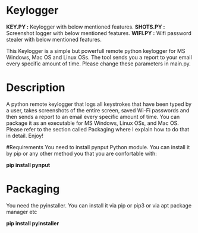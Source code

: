 # Keylogger

**KEY.PY :** Keylogger with below mentioned features.
**SHOTS.PY :** Screenshot logger with below mentioned features.
**WIFI.PY :** Wifi password stealer with below mentioned features.

This Keylogger is a simple but powerfull remote python keylogger for MS Windows, Mac OS and Linux OSs. The tool sends you a report to your email every specific amount of time. Please change these parameters in main.py.

# Description
A python remote keylogger that logs all keystrokes that have been typed by a user, takes screenshots of the entire screen, saved Wi-Fi passwords and then sends a report to an email every specific amount of time. You can package it as an executable for MS Windows, Linux OSs, and Mac OS. Please refer to the section called Packaging where I explain how to do that in detail. Enjoy!

#Requirements
You need to install pynput Python module. You can install it by pip or any other method you that you are confortable with:

**pip install pynput**

# Packaging
You need the pyinstaller. You can install it via pip or pip3 or via apt package manager etc

**pip install pyinstaller**
